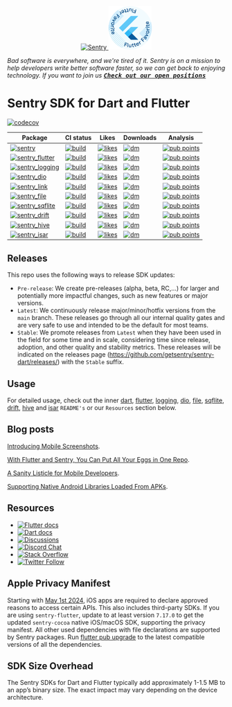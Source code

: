<p align="center">
  <a href="https://sentry.io/?utm_source=github&utm_medium=logo" target="_blank">
    <img src="https://sentry-brand.storage.googleapis.com/sentry-wordmark-dark-280x84.png" alt="Sentry" width="280" height="84">
  </a>
  <a href="https://flutter.dev/docs/development/packages-and-plugins/favorites" target="_blank">
    <img src="https://github.com/getsentry/sentry-dart/raw/main/.github/flutter_favorite.svg" width="100">
  </a>
</p>

_Bad software is everywhere, and we're tired of it. Sentry is on a mission to help developers write better software faster, so we can get back to enjoying technology. If you want to join us [<kbd>**Check out our open positions**</kbd>](https://sentry.io/careers/)_

# Sentry SDK for Dart and Flutter

[![codecov](https://codecov.io/gh/getsentry/sentry-dart/branch/main/graph/badge.svg?token=J0QX0LPmwy)](https://codecov.io/gh/getsentry/sentry-dart)

| Package                                                                                                                            | CI status                                                                                                                                                                        | Likes                                                                                                      | Downloads                                                                                            | Analysis                                                                                                         |
| ---------------------------------------------------------------------------------------------------------------------------------- | -------------------------------------------------------------------------------------------------------------------------------------------------------------------------------- | ---------------------------------------------------------------------------------------------------------- | ---------------------------------------------------------------------------------------------------- | ---------------------------------------------------------------------------------------------------------------- |
| [![sentry](https://img.shields.io/pub/v/sentry.svg?label=sentry)](https://pub.dev/packages/sentry)                                 | [![build](https://github.com/getsentry/sentry-dart/actions/workflows/dart.yml/badge.svg?branch=main)](https://github.com/getsentry/sentry-dart/actions/workflows/dart.yml)       | [![likes](https://img.shields.io/pub/likes/sentry)](https://pub.dev/packages/sentry/score)                 | [![dm](https://img.shields.io/pub/dm/sentry)](https://pub.dev/packages/sentry/score)                 | [![pub points](https://img.shields.io/pub/points/sentry)](https://pub.dev/packages/sentry/score)                 |
| [![sentry_flutter](https://img.shields.io/pub/v/sentry_flutter.svg?label=sentry_flutter)](https://pub.dev/packages/sentry_flutter) | [![build](https://github.com/getsentry/sentry-dart/actions/workflows/flutter.yml/badge.svg?branch=main)](https://github.com/getsentry/sentry-dart/actions/workflows/flutter.yml) | [![likes](https://img.shields.io/pub/likes/sentry_flutter)](https://pub.dev/packages/sentry_flutter/score) | [![dm](https://img.shields.io/pub/dm/sentry_flutter)](https://pub.dev/packages/sentry_flutter/score) | [![pub points](https://img.shields.io/pub/points/sentry_flutter)](https://pub.dev/packages/sentry_flutter/score) |
| [![sentry_logging](https://img.shields.io/pub/v/sentry_logging.svg?label=sentry_logging)](https://pub.dev/packages/sentry_logging) | [![build](https://github.com/getsentry/sentry-dart/actions/workflows/logging.yml/badge.svg?branch=main)](https://github.com/getsentry/sentry-dart/actions/workflows/logging.yml) | [![likes](https://img.shields.io/pub/likes/sentry_logging)](https://pub.dev/packages/sentry_logging/score) | [![dm](https://img.shields.io/pub/dm/sentry_logging)](https://pub.dev/packages/sentry_logging/score) | [![pub points](https://img.shields.io/pub/points/sentry_logging)](https://pub.dev/packages/sentry_logging/score) |
| [![sentry_dio](https://img.shields.io/pub/v/sentry_dio.svg?label=sentry_dio)](https://pub.dev/packages/sentry_dio)                 | [![build](https://github.com/getsentry/sentry-dart/actions/workflows/dio.yml/badge.svg?branch=main)](https://github.com/getsentry/sentry-dart/actions/workflows/dio.yml)         | [![likes](https://img.shields.io/pub/likes/sentry_dio)](https://pub.dev/packages/sentry_dio/score)         | [![dm](https://img.shields.io/pub/dm/sentry_dio)](https://pub.dev/packages/sentry_dio/score)         | [![pub points](https://img.shields.io/pub/points/sentry_dio)](https://pub.dev/packages/sentry_dio/score)         |
| [![sentry_link](https://img.shields.io/pub/v/sentry_link.svg?label=sentry_link)](https://pub.dev/packages/sentry_link)             | [![build](https://github.com/getsentry/sentry-dart/actions/workflows/link.yml/badge.svg?branch=main)](https://github.com/getsentry/sentry-dart/actions/workflows/link.yml)       | [![likes](https://img.shields.io/pub/likes/sentry_link)](https://pub.dev/packages/sentry_link/score)       | [![dm](https://img.shields.io/pub/dm/sentry_link)](https://pub.dev/packages/sentry_link/score)       | [![pub points](https://img.shields.io/pub/points/sentry_link)](https://pub.dev/packages/sentry_link/score)       |
| [![sentry_file](https://img.shields.io/pub/v/sentry_file.svg?label=sentry_file)](https://pub.dev/packages/sentry_file)             | [![build](https://github.com/getsentry/sentry-dart/actions/workflows/file.yml/badge.svg?branch=main)](https://github.com/getsentry/sentry-dart/actions/workflows/file.yml)       | [![likes](https://img.shields.io/pub/likes/sentry_file)](https://pub.dev/packages/sentry_file/score)       | [![dm](https://img.shields.io/pub/dm/sentry_file)](https://pub.dev/packages/sentry_file/score)       | [![pub points](https://img.shields.io/pub/points/sentry_file)](https://pub.dev/packages/sentry_file/score)       |
| [![sentry_sqflite](https://img.shields.io/pub/v/sentry_sqflite.svg?label=sentry_sqflite)](https://pub.dev/packages/sentry_sqflite) | [![build](https://github.com/getsentry/sentry-dart/actions/workflows/sqflite.yml/badge.svg?branch=main)](https://github.com/getsentry/sentry-dart/actions/workflows/sqflite.yml) | [![likes](https://img.shields.io/pub/likes/sentry_sqflite)](https://pub.dev/packages/sentry_sqflite/score) | [![dm](https://img.shields.io/pub/dm/sentry_sqflite)](https://pub.dev/packages/sentry_sqflite/score) | [![pub points](https://img.shields.io/pub/points/sentry_sqflite)](https://pub.dev/packages/sentry_sqflite/score) |
| [![sentry_drift](https://img.shields.io/pub/v/sentry_drift.svg?label=sentry_drift)](https://pub.dev/packages/sentry_drift)         | [![build](https://github.com/getsentry/sentry-dart/actions/workflows/drift.yml/badge.svg?branch=main)](https://github.com/getsentry/sentry-dart/actions/workflows/drift.yml)     | [![likes](https://img.shields.io/pub/likes/sentry_drift)](https://pub.dev/packages/sentry_drift/score)     | [![dm](https://img.shields.io/pub/dm/sentry_drift)](https://pub.dev/packages/sentry_drift/score)     | [![pub points](https://img.shields.io/pub/points/sentry_drift)](https://pub.dev/packages/sentry_drift/score)     |
| [![sentry_hive](https://img.shields.io/pub/v/sentry_hive.svg?label=sentry_hive)](https://pub.dev/packages/sentry_hive)             | [![build](https://github.com/getsentry/sentry-dart/actions/workflows/hive.yml/badge.svg?branch=main)](https://github.com/getsentry/sentry-dart/actions/workflows/hive.yml)       | [![likes](https://img.shields.io/pub/likes/sentry_hive)](https://pub.dev/packages/sentry_hive/score)       | [![dm](https://img.shields.io/pub/dm/sentry_hive)](https://pub.dev/packages/sentry_hive/score)       | [![pub points](https://img.shields.io/pub/points/sentry_hive)](https://pub.dev/packages/sentry_hive/score)       |
| [![sentry_isar](https://img.shields.io/pub/v/sentry_isar.svg?label=sentry_isar)](https://pub.dev/packages/sentry_isar)             | [![build](https://github.com/getsentry/sentry-dart/actions/workflows/isar.yml/badge.svg?branch=main)](https://github.com/getsentry/sentry-dart/actions/workflows/isar.yml)       | [![likes](https://img.shields.io/pub/likes/sentry_isar)](https://pub.dev/packages/sentry_isar/score)       | [![dm](https://img.shields.io/pub/dm/sentry_isar)](https://pub.dev/packages/sentry_isar/score)       | [![pub points](https://img.shields.io/pub/points/sentry_isar)](https://pub.dev/packages/sentry_isar/score)       |

## Releases

This repo uses the following ways to release SDK updates:

- `Pre-release`: We create pre-releases (alpha, beta, RC,…) for larger and potentially more impactful changes, such as new features or major versions.
- `Latest`: We continuously release major/minor/hotfix versions from the `main` branch. These releases go through all our internal quality gates and are very safe to use and intended to be the default for most teams.
- `Stable`: We promote releases from `Latest` when they have been used in the field for some time and in scale, considering time since release, adoption, and other quality and stability metrics. These releases will be indicated on the releases page (https://github.com/getsentry/sentry-dart/releases/) with the `Stable` suffix.

## Usage

For detailed usage, check out the inner [dart](https://github.com/getsentry/sentry-dart/tree/main/packages/dart), [flutter](https://github.com/getsentry/sentry-dart/tree/main/packages/flutter), [logging](https://github.com/getsentry/sentry-dart/tree/main/packages/logging), [dio](https://github.com/getsentry/sentry-dart/tree/main/packages/dio), [file](https://github.com/getsentry/sentry-dart/tree/main/packages/file), [sqflite](https://github.com/getsentry/sentry-dart/tree/main/packages/sqflite), [drift](https://github.com/getsentry/sentry-dart/tree/main/packages/drift), [hive](https://github.com/getsentry/sentry-dart/tree/main/packages/hive) and [isar](https://github.com/getsentry/sentry-dart/tree/main/packages/isar) `README's` or our `Resources` section below.

## Blog posts

[Introducing Mobile Screenshots](https://blog.sentry.io/introducing-mobile-screenshots-and-suspect-commits/).

[With Flutter and Sentry, You Can Put All Your Eggs in One Repo](https://blog.sentry.io/2021/03/03/with-flutter-and-sentry-you-can-put-all-your-eggs-in-one-repo).

[A Sanity Listicle for Mobile Developers](https://blog.sentry.io/2021/03/30/a-sanity-listicle-for-mobile-developers/).

[Supporting Native Android Libraries Loaded From APKs](https://blog.sentry.io/2021/05/13/supporting-native-android-libraries-loaded-from-apks).

## Resources

- [![Flutter docs](https://img.shields.io/badge/documentation-sentry.io-green.svg?label=flutter%20docs)](https://docs.sentry.io/platforms/flutter/)
- [![Dart docs](https://img.shields.io/badge/documentation-sentry.io-green.svg?label=dart%20docs)](https://docs.sentry.io/platforms/dart/)
- [![Discussions](https://img.shields.io/github/discussions/getsentry/sentry-dart.svg)](https://github.com/getsentry/sentry-dart/discussions)
- [![Discord Chat](https://img.shields.io/discord/621778831602221064?logo=discord&logoColor=ffffff&color=7389D8)](https://discord.gg/gB6ja9uZuN)
- [![Stack Overflow](https://img.shields.io/badge/stack%20overflow-sentry-green.svg)](https://stackoverflow.com/questions/tagged/sentry)
- [![Twitter Follow](https://img.shields.io/twitter/follow/getsentry?label=getsentry&style=social)](https://twitter.com/intent/follow?screen_name=getsentry)

## Apple Privacy Manifest

Starting with [May 1st 2024](https://developer.apple.com/news/?id=3d8a9yyh), iOS apps are required to declare approved reasons to access certain APIs. This also includes third-party SDKs.
If you are using `sentry-flutter`, update to at least version `7.17.0` to get the updated `sentry-cocoa` native iOS/macOS SDK, supporting the privacy manifest.
All other used dependencies with file declarations are supported by Sentry packages.
Run [flutter pub upgrade](https://docs.flutter.dev/release/upgrade#upgrading-packages) to the latest compatible versions of all the dependencies.

## SDK Size Overhead

The Sentry SDKs for Dart and Flutter typically add approximately 1-1.5 MB to an app’s binary size. The exact impact may vary depending on the device architecture.
